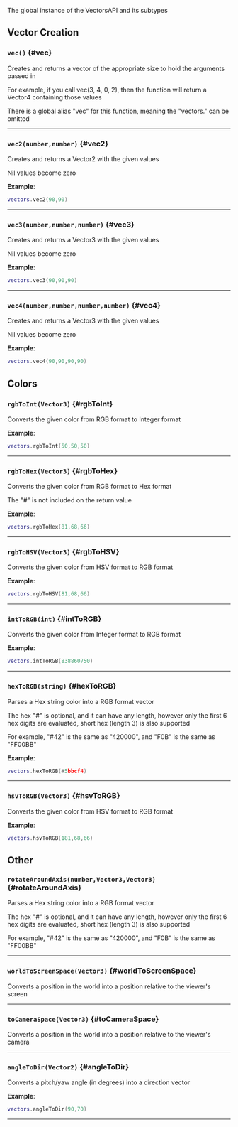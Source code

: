 The global instance of the VectorsAPI and its subtypes

## Vector Creation

### `vec()` {#vec}

Creates and returns a vector of the appropriate size to hold the arguments passed in

For example, if you call vec(3, 4, 0, 2), then the function will return a Vector4 containing those values

There is a global alias "vec" for this function, meaning the "vectors." can be omitted

---

### `vec2(number,number)` {#vec2}

Creates and returns a Vector2 with the given values

Nil values become zero

**Example**:

```lua
vectors.vec2(90,90)
```

---

### `vec3(number,number,number)` {#vec3}

Creates and returns a Vector3 with the given values

Nil values become zero

**Example**:

```lua
vectors.vec3(90,90,90)
```

---

### `vec4(number,number,number,number)` {#vec4}

Creates and returns a Vector3 with the given values

Nil values become zero

**Example**:

```lua
vectors.vec4(90,90,90,90)
```

## Colors

### `rgbToInt(Vector3)` {#rgbToInt}

Converts the given color from RGB format to Integer format

**Example**:

```lua
vectors.rgbToInt(50,50,50)
```

---

### `rgbToHex(Vector3)` {#rgbToHex}

Converts the given color from RGB format to Hex format

The "#" is not included on the return value

**Example**:

```lua
vectors.rgbToHex(81,68,66)
```

---

### `rgbToHSV(Vector3)` {#rgbToHSV}

Converts the given color from HSV format to RGB format

**Example**:

```lua
vectors.rgbToHSV(81,68,66)
```

---

### `intToRGB(int)` {#intToRGB}

Converts the given color from Integer format to RGB format

**Example**:

```lua
vectors.intToRGB(838860750)
```

---

### `hexToRGB(string)` {#hexToRGB}

Parses a Hex string color into a RGB format vector

The hex "#" is optional, and it can have any length, however only the first 6 hex digits are evaluated, short hex (length 3) is also supported

For example, "#42" is the same as "420000", and "F0B" is the same as "FF00BB"

**Example**:

```lua
vectors.hexToRGB(#5bbcf4)
```

---

### `hsvToRGB(Vector3)` {#hsvToRGB}

Converts the given color from HSV format to RGB format

**Example**:

```lua
vectors.hsvToRGB(181,68,66)
```

## Other

### `rotateAroundAxis(number,Vector3,Vector3)` {#rotateAroundAxis}

Parses a Hex string color into a RGB format vector

The hex "#" is optional, and it can have any length, however only the first 6 hex digits are evaluated, short hex (length 3) is also supported

For example, "#42" is the same as "420000", and "F0B" is the same as "FF00BB"

---

### `worldToScreenSpace(Vector3)` {#worldToScreenSpace}

Converts a position in the world into a position relative to the viewer's screen

---

### `toCameraSpace(Vector3)` {#toCameraSpace}

Converts a position in the world into a position relative to the viewer's camera

---

### `angleToDir(Vector2)` {#angleToDir}

Converts a pitch/yaw angle (in degrees) into a direction vector

**Example**:

```lua
vectors.angleToDir(90,70)
```

---

